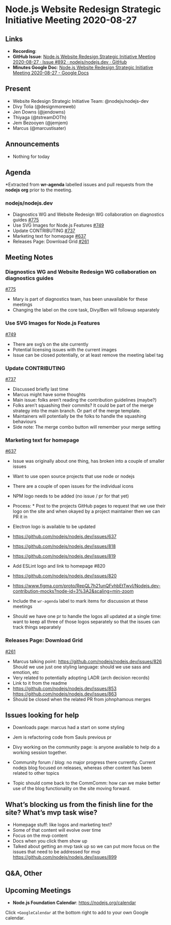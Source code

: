 # Node.js Website Redesign Strategic Initiative Meeting 2020-08-27

## Links

* **Recording**:
* **GitHub Issue**: [Node.js Website Redesign Strategic Initiative Meeting 2020-08-27 · Issue #892 · nodejs/nodejs.dev · GitHub](https://github.com/nodejs/nodejs.dev/issues/892)
* **Minutes Google Doc**: [Node.js Website Redesign Strategic Initiative Meeting 2020-08-27 - Google Docs](https://docs.google.com/document/d/1p8c7aK5f58ckg25wW-peREo5Duvm1EADzu0nbY92Mw4/edit)

## Present

* Website Redesign Strategic Initiative Team: @nodejs/nodejs-dev
* Divy Tolia (@designmoreweb)
* Jen Downs (@jendowns)
* Thiyaga (@tstreamDOTh)
* Jem Bezooyen (@jemjem)
* Marcus (@marcustisater)

## Announcements

* Nothing for today

## Agenda

\*Extracted from **wr-agenda** labelled issues and pull requests from the **nodejs org** prior to the meeting.

### nodejs/nodejs.dev

* Diagnostics WG and Website Redesign WG collaboration on diagnostics guides [#775](https://github.com/nodejs/nodejs.dev/issues/775)
* Use SVG Images for Node.js Features [#749](https://github.com/nodejs/nodejs.dev/pull/749)
* Update CONTRIBUTING [#737](https://github.com/nodejs/nodejs.dev/issues/737)
* Marketing text for homepage [#637](https://github.com/nodejs/nodejs.dev/issues/637)
* Releases Page: Download Grid [#261](https://github.com/nodejs/nodejs.dev/issues/261)

## Meeting Notes

### Diagnostics WG and Website Redesign WG collaboration on diagnostics guides

[#775](https://github.com/nodejs/nodejs.dev/issues/775)

* Mary is part of diagnostics team, has been unavailable for these meetings
* Changing the label on the core task, Divy/Ben will followup separately

### Use SVG Images for Node.js Features

[#749](https://github.com/nodejs/nodejs.dev/pull/749)

* There are svg’s on the site currently
* Potential licensing issues with the current images
* Issue can be closed potentially, or at least remove the meeting label tag

### Update CONTRIBUTING

[#737](https://github.com/nodejs/nodejs.dev/issues/737)

* Discussed briefly last time
* Marcus might have some thoughts
* Main issue: folks aren’t reading the contribution guidelines (maybe?)
* Folks aren’t squashing their commits? It could be part of the merge strategy into the main branch. Or part of the merge template.
* Maintainers will potentially be the folks to handle the squashing behaviours
* Side note: The merge combo button will remember your merge setting

### Marketing text for homepage

[#637](https://github.com/nodejs/nodejs.dev/issues/637)

* Issue was originally about one thing, has broken into a couple of smaller issues

* Want to use open source projects that use node or nodejs

* There are a couple of open issues for the individual icons

* NPM logo needs to be added (no issue / pr for that yet)

* Process: \* Post to the projects GitHub pages to request that we use their logo on the site and when okayed by a project maintainer then we can PR it in

* Electron logo is available to be updated

* <https://github.com/nodejs/nodejs.dev/issues/637>

* <https://github.com/nodejs/nodejs.dev/issues/818>

* <https://github.com/nodejs/nodejs.dev/issues/819>

* Add ESLint logo and link to homepage #820

* <https://github.com/nodejs/nodejs.dev/issues/820>

* <https://www.figma.com/proto/RepQL7h21unQFvhbEtTwvI/Nodejs.dev-contribution-mocks?node-id=3%3A2&scaling=min-zoom>

* Include the `wr-agenda` label to mark items for discussion at these meetings

* Should we have one pr to handle the logos all updated at a single time: want to keep all three of those logos separately so that the issues can track things separately

### Releases Page: Download Grid

[#261](https://github.com/nodejs/nodejs.dev/issues/261)

* Marcus talking point: <https://github.com/nodejs/nodejs.dev/issues/826>
  Should we use just one styling language: should we use sass and emotion, etc
* Very related to potentially adopting LADR (arch decision records)
* Link to it from the readme
* <https://github.com/nodejs/nodejs.dev/issues/853>
  <https://github.com/nodejs/nodejs.dev/issues/863>
* Should be closed when the related PR from johnphamous merges

## Issues looking for help

* Downloads page: marcus had a start on some styling

* Jem is refactoring code from Sauls previous pr

* Divy working on the community page: is anyone available to help do a working session together.

* Community forum / blog: no major progress there currently. Current nodejs blog focused on releases, whereas other content has been related to other topics

* Topic should come back to the CommComm: how can we make better use of the blog functionality on the site moving forward.

## What’s blocking us from the finish line for the site? What’s mvp task wise?

* Homepage stuff: like logos and marketing text?
* Some of that content will evolve over time
* Focus on the mvp content
* Docs when you click them show up
* Talked about getting an mvp task up so we can put more focus on the issues that need to be addressed for mvp <https://github.com/nodejs/nodejs.dev/issues/899>

## Q\&A, Other

## Upcoming Meetings

* **Node.js Foundation Calendar**: <https://nodejs.org/calendar>

Click `+GoogleCalendar` at the bottom right to add to your own Google calendar.
